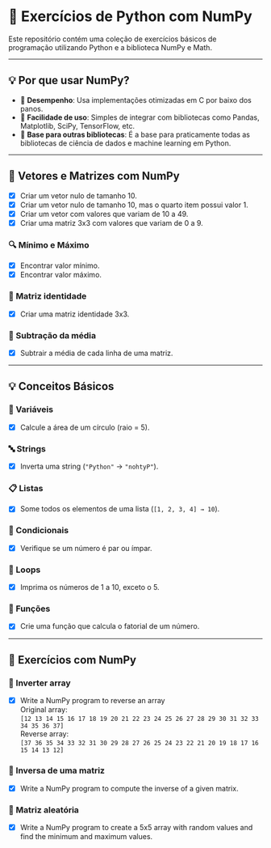 # 🧠 Exercícios de Python com NumPy

Este repositório contém uma coleção de exercícios básicos de programação utilizando Python e a biblioteca NumPy e Math.

---

## 💡 Por que usar NumPy?

- 🚀 **Desempenho**: Usa implementações otimizadas em C por baixo dos panos.
- 🧩 **Facilidade de uso**: Simples de integrar com bibliotecas como Pandas, Matplotlib, SciPy, TensorFlow, etc.
- 🧠 **Base para outras bibliotecas**: É a base para praticamente todas as bibliotecas de ciência de dados e machine learning em Python.

---

## 🔢 Vetores e Matrizes com NumPy

- [x] Criar um vetor nulo de tamanho 10.
- [x] Criar um vetor nulo de tamanho 10, mas o quarto item possui valor 1.
- [x] Criar um vetor com valores que variam de 10 a 49.
- [x] Criar uma matriz 3x3 com valores que variam de 0 a 9.

### 🔍 Mínimo e Máximo
- [x] Encontrar valor mínimo.
- [x] Encontrar valor máximo.

### 🧷 Matriz identidade
- [x] Criar uma matriz identidade 3x3.

### 🧮 Subtração da média
- [x] Subtrair a média de cada linha de uma matriz.

---

## 💡 Conceitos Básicos

### 📐 Variáveis
- [x] Calcule a área de um círculo (raio = 5).

### 🔤 Strings
- [x] Inverta uma string (`"Python"` → `"nohtyP"`).

### 📋 Listas
- [x] Some todos os elementos de uma lista (`[1, 2, 3, 4] → 10`).

### 🔁 Condicionais
- [x] Verifique se um número é par ou ímpar.

### 🔂 Loops
- [x] Imprima os números de 1 a 10, exceto o 5.

### 🧩 Funções
- [x] Crie uma função que calcula o fatorial de um número.

---

## 🧪 Exercícios com NumPy

### 🔄 Inverter array
- [x] Write a NumPy program to reverse an array  
  Original array:  
  `[12 13 14 15 16 17 18 19 20 21 22 23 24 25 26 27 28 29 30 31 32 33 34 35 36 37]`  
  Reverse array:  
  `[37 36 35 34 33 32 31 30 29 28 27 26 25 24 23 22 21 20 19 18 17 16 15 14 13 12]`

### 🧮 Inversa de uma matriz
- [x] Write a NumPy program to compute the inverse of a given matrix.

### 🎲 Matriz aleatória
- [x] Write a NumPy program to create a 5x5 array with random values and find the minimum and maximum values.


